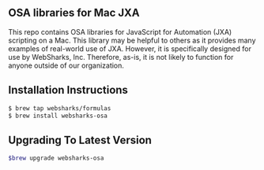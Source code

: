 ## OSA libraries for Mac JXA

This repo contains OSA libraries for JavaScript for Automation (JXA) scripting on a Mac. This library may be helpful to others as it provides many examples of real-world use of JXA. However, it is specifically designed for use by WebSharks, Inc. Therefore, as-is, it is not likely to function for anyone outside of our organization.

## Installation Instructions

```bash
$ brew tap websharks/formulas
$ brew install websharks-osa
```

## Upgrading To Latest Version

```bash
$brew upgrade websharks-osa
```